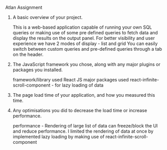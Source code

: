 Atlan Assignment

1. A basic overview of your project.

    This is a web-based application capable of running your own SQL queries or making use of some pre defined queries to fetch data and display the results on the output panel.
    For better visibility and user experience we have 2 modes of display - list and grid
    You can easily switch between custom queries and pre-defined queries through a tab on the header.

2. The JavaScript framework you chose, along with any major plugins or packages you installed.

    framework/library used
        React JS
    major packages used
        react-infinite-scroll-component - for lazy loading of data

3. The page load time of your application, and how you measured this time.


4. Any optimisations you did to decrease the load time or increase performance.

    performance - 
    Rendering of large list of data can freeze/block the UI and reduce performance.
    I limited the rendering of data at once by implemented lazy loading by making use of react-infinite-scroll-component